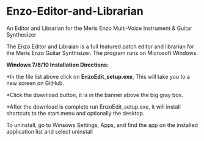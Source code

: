 # Enzo-Editor-and-Librarian
An Editor and Librarian for the Meris Enzo Multi-Voice Instrument &amp; Guitar Synthesizer

The Enzo Editor and Libraian is a full featured patch editor and librarian for the Meris Enzo Guitar Synthisizer.  The program runs on Microsoft Windows.

**Windows 7/8/10 Installation Directions:**

*In the file list above click on **EnzoEdit_setup.exe**, This will take you to a new screen on GitHub.

*Click the download button, it is in the banner above the big gray box.

*After the download is complete run EnzoEdit_setup.exe, it will install shortcuts to the start menu and optionally the desktop.

To uninstall, go to Winsows Settings, Apps, and find the app on the installed application list and select uninstall

